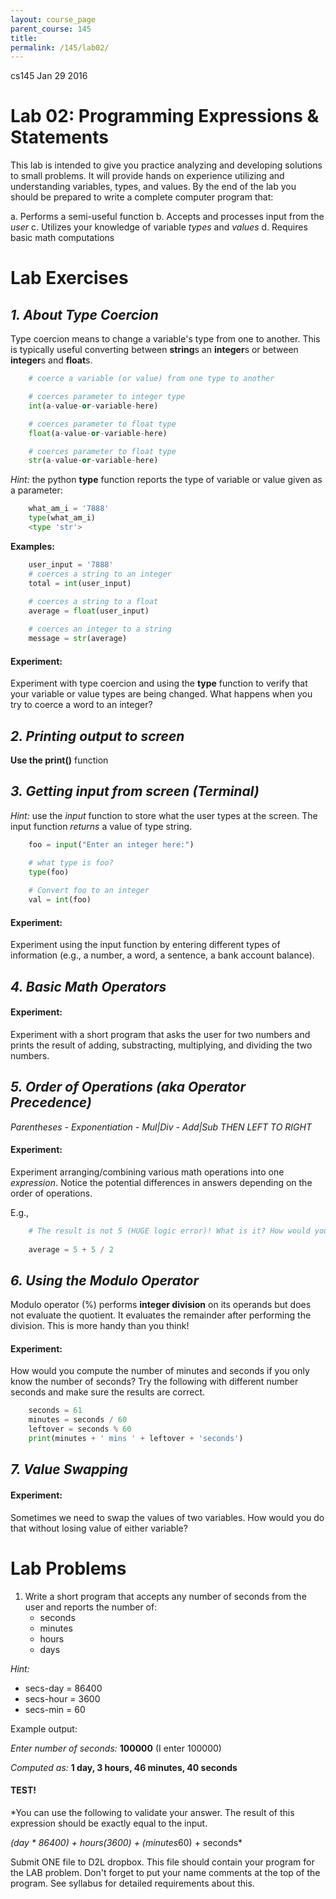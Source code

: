 ```yaml
---
layout: course_page
parent_course: 145
title: 
permalink: /145/lab02/
---
```


cs145 Jan 29 2016 

Lab 02: Programming Expressions & Statements
===

This lab is intended to give you practice analyzing and developing solutions to small problems. It will provide hands on experience utilizing and understanding variables, types, and values. By the end of the lab you should be prepared to write a complete computer program that:

a. Performs a semi-useful function
b. Accepts and processes input from the *user*
c. Utilizes your knowledge of variable *types* and *values*
d. Requires basic math computations


Lab Exercises
===

## *1. About Type Coercion*

Type coercion means to change a variable's type from one to another. This is typically useful converting between **string**s an **integer**s or between **integer**s and **float**s.

```python
	# coerce a variable (or value) from one type to another

	# coerces parameter to integer type
	int(a-value-or-variable-here) 

	# coerces parameter to float type
	float(a-value-or-variable-here) 

	# coerces parameter to float type
	str(a-value-or-variable-here)
```

*Hint:* the python **type** function reports the type of variable or value given as a parameter:

```python	
	what_am_i = '7888'
	type(what_am_i)
	<type 'str'>
```

**Examples:**

```python
	user_input = '7888'
	# coerces a string to an integer
	total = int(user_input) 
	
	# coerces a string to a float
	average = float(user_input) 

	# coerces an integer to a string
	message = str(average) 
```

#### Experiment: 

Experiment with type coercion and using the **type** function to verify that your variable or value types are being changed. What happens when you try to coerce a word to an integer?

## *2. Printing output to screen*

**Use the print()** function


## *3. Getting input from screen (Terminal)*

*Hint:* use the *input* function to store what the user types at the screen. The input function *returns* a value of type string.

```python
	foo = input("Enter an integer here:")

	# what type is foo?
	type(foo)
	
	# Convert foo to an integer
	val = int(foo)
```
#### Experiment: 

Experiment using the input function by entering different types of information (e.g., a number, a word, a sentence, a bank account balance). 

## *4. Basic Math Operators*

#### Experiment: 

Experiment with a short program that asks the user for two numbers and prints the result of adding, substracting, multiplying, and dividing the two numbers.

## *5. Order of Operations (aka Operator Precedence)*

*Parentheses - Exponentiation - Mul|Div - Add|Sub THEN LEFT TO RIGHT*

#### Experiment:

Experiment arranging/combining various math operations into one *expression*. Notice the potential differences in answers depending on the order of operations.

E.g.,

```python
	# The result is not 5 (HUGE logic error)! What is it? How would you modify this to report the correct result, 5?
	
	average = 5 + 5 / 2 

```

## *6. Using the Modulo Operator*

Modulo operator (%) performs **integer division** on its operands but does not evaluate the quotient. It evaluates the remainder after performing the division. This is more handy than you think!

#### Experiment:

How would you compute the number of minutes and seconds if you only know the number of seconds? Try the following with different number seconds and make sure the results are correct.

```python
	seconds = 61
	minutes = seconds / 60
	leftover = seconds % 60
	print(minutes + ' mins ' + leftover + 'seconds')
```

## *7. Value Swapping*

#### Experiment: 

Sometimes we need to swap the values of two variables. How would you do that without losing value of either variable?

Lab Problems
===
1. Write a short program that accepts any number of seconds from the user and reports the number of:
	- seconds
	- minutes
	- hours
	- days

*Hint:*

- secs-day = 86400
- secs-hour = 3600
- secs-min = 60

Example output:

*Enter number of seconds:* **100000** (I enter 100000)

*Computed as:* **1 day, 3 hours, 46 minutes, 40 seconds**


#### TEST!

*You can use the following to validate your answer. The result of this expression should be exactly equal to the input.


*(day * 86400) + hours(3600) + (minutes*60) + seconds*



Submit ONE file to D2L dropbox. This file should contain your program for the LAB problem. Don't forget to put your name comments at the top of the program. See syllabus for detailed requirements about this.







